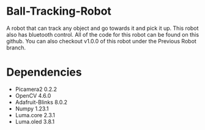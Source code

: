 # Ball-Tracking-Robot

A robot that can track any object and go towards it and pick it up. This robot also has bluetooth control. All of the code for this robot can be found on this github. You can also checkout v1.0.0 of this robot under the Previous Robot branch. 

# Dependencies
- Picamera2 0.2.2
- OpenCV 4.6.0
- Adafruit-Blinks 8.0.2
- Numpy 1.23.1
- Luma.core 2.3.1
- Luma.oled 3.8.1
